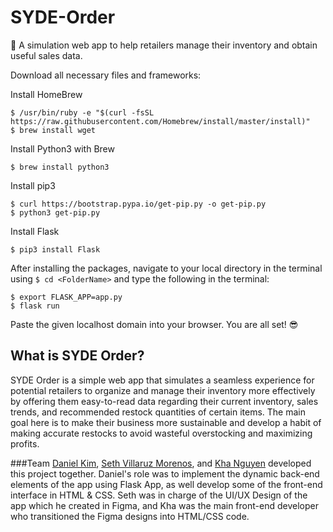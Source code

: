 # SYDE-Order
:department_store: A simulation web app to help retailers manage their inventory and obtain useful sales data.

Download all necessary files and frameworks:

Install HomeBrew
```ShellSession
$ /usr/bin/ruby -e "$(curl -fsSL https://raw.githubusercontent.com/Homebrew/install/master/install)"
$ brew install wget
```

Install Python3 with Brew
```ShellSession
$ brew install python3
```

Install pip3
```ShellSession
$ curl https://bootstrap.pypa.io/get-pip.py -o get-pip.py
$ python3 get-pip.py
```

Install Flask 
```ShellSession
$ pip3 install Flask
```

After installing the packages, navigate to your local directory in the terminal using ```$ cd <FolderName>``` and type the following in the terminal:
```ShellSession
$ export FLASK_APP=app.py
$ flask run
```
Paste the given localhost domain into your browser. You are all set! :sunglasses:

## What is SYDE Order? 
SYDE Order is a simple web app that simulates a seamless experience for potential retailers to organize and manage their inventory more effectively by offering them easy-to-read data regarding their current inventory, sales trends, and recommended restock quantities of certain items. The main goal here is to make their business more sustainable and develop a habit of making accurate restocks to avoid wasteful overstocking and maximizing profits. 

###Team
[Daniel Kim](https://github.com/dannyhkim), [Seth Villaruz Morenos](https://github.com/DraconianWing), and [Kha Nguyen](https://github.com/Nguyen-Kha) developed this project together. Daniel's role was to implement the dynamic back-end elements of the app using Flask App, as well develop some of the front-end interface in HTML & CSS. Seth was in charge of the UI/UX Design of the app which he created in Figma, and Kha was the main front-end developer who transitioned the Figma designs into HTML/CSS code. 
